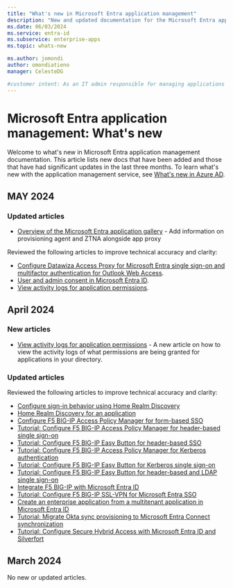 ```yaml
---
title: "What's new in Microsoft Entra application management"
description: "New and updated documentation for the Microsoft Entra application management."
ms.date: 06/03/2024
ms.service: entra-id
ms.subservice: enterprise-apps
ms.topic: whats-new

ms.author: jomondi
author: omondiatieno
manager: CelesteDG

#customer intent: As an IT admin responsible for managing applications in Microsoft Entra ID, I want to stay updated on new documentation and significant updates, so that I can effectively manage and troubleshoot application-related issues in the platform.
---
```


# Microsoft Entra application management: What's new

Welcome to what's new in Microsoft Entra application management documentation. This article lists new docs that have been added and those that have had significant updates in the last three months. To learn what's new with the application management service, see [What's new in Azure AD](~/fundamentals/whats-new.md).

## MAY 2024

### Updated articles

- [Overview of the Microsoft Entra application gallery](overview-application-gallery.md) - Add information on provisioning agent and ZTNA alongside app proxy

Reviewed the following articles to improve technical accuracy and clarity:

- [Configure Datawiza Access Proxy for Microsoft Entra single sign-on and multifactor authentication for Outlook Web Access](datawiza-sso-mfa-to-owa.md).
- [User and admin consent in Microsoft Entra ID](user-admin-consent-overview.md).
- [View activity logs for application permissions](app-perms-audit-logs.md).

## April 2024

### New articles

-  [View activity logs for application permissions](app-perms-audit-logs.md) - A new article on how to view the activity logs of what permissions are being granted for applications in your directory.

### Updated articles

Reviewed the following articles to improve technical accuracy and clarity:

- [Configure sign-in behavior using Home Realm Discovery](configure-authentication-for-federated-users-portal.md)
- [Home Realm Discovery for an application](home-realm-discovery-policy.md)
- [Configure F5 BIG-IP Access Policy Manager for form-based SSO](f5-big-ip-forms-advanced.md)
- [Tutorial: Configure F5 BIG-IP Access Policy Manager for header-based single sign-on](f5-big-ip-header-advanced.md)
- [Tutorial: Configure F5 BIG-IP Easy Button for header-based SSO](f5-big-ip-headers-easy-button.md)
- [Tutorial: Configure F5 BIG-IP Access Policy Manager for Kerberos authentication](f5-big-ip-kerberos-advanced.md)
- [Tutorial: Configure F5 BIG-IP Easy Button for Kerberos single sign-on](f5-big-ip-kerberos-easy-button.md)
- [Tutorial: Configure F5 BIG-IP Easy Button for header-based and LDAP single sign-on](f5-big-ip-ldap-header-easybutton.md)
- [Integrate F5 BIG-IP with Microsoft Entra ID](f5-integration.md)
- [Tutorial: Configure F5 BIG-IP SSL-VPN for Microsoft Entra SSO](f5-passwordless-vpn.md)
- [Create an enterprise application from a multitenant application in Microsoft Entra ID](create-service-principal-cross-tenant.md)
- [Tutorial: Migrate Okta sync provisioning to Microsoft Entra Connect synchronization](migrate-okta-sync-provisioning.md)
- [Tutorial: Configure Secure Hybrid Access with Microsoft Entra ID and Silverfort](silverfort-integration.md)

## March 2024

No new or updated articles.
